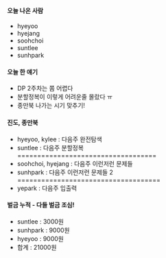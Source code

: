 #### 오늘 나온 사람
- hyeyoo
- hyejang
- soohchoi
- suntlee
- sunhpark

#### 오늘 한 얘기
- DP 2주차는 쫌 어렵다
- 분할정복이 이렇게 어려운줄 몰랐다 ㅠ
- 종만북 나가는 시기 맞추기!

#### 진도, 종만북
- hyeyoo, kylee : 다음주 완전탐색
- suntlee : 다음주 분할정복
===================================
- soohchoi, hyejang : 다음주 이런저런 문제들
- sunhpark : 다음주 이런저런 문제들 2
====================================
- yepark : 다음주 입출력

#### 벌금 누적 - 다들 벌금 조심!
- suntlee : 3000원
- sunhpark : 9000원
- hyeyoo : 9000원
- 합계 : 21000원

